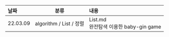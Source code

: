 | 날짜     | 분류                    | 내용                                       |
| :------- | ----------------------- | :----------------------------------------- |
| 22.03.09 | algorithm / List / 정렬 | List.md<br />완전탐색 이용한 baby-gin game |

